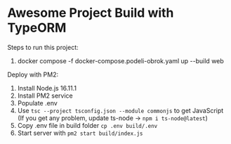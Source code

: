 # Awesome Project Build with TypeORM

Steps to run this project:

1. docker compose -f docker-compose.podeli-obrok.yaml up --build web

Deploy with PM2:

1. Install Node.js 16.11.1
2. Install PM2 service
3. Populate .env
4. Use `tsc --project tsconfig.json --module commonjs` to get JavaScript (If you get any problem, update ts-node -> `npm i ts-node@latest`)
5. Copy .env file in build folder `cp .env build/.env`
6. Start server with `pm2 start build/index.js`
